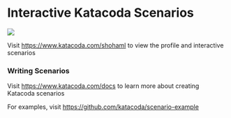 # Interactive Katacoda Scenarios

[![](http://shields.katacoda.com/katacoda/shohaml/count.svg)](https://www.katacoda.com/shohaml "Get your profile on Katacoda.com")

Visit https://www.katacoda.com/shohaml to view the profile and interactive scenarios

### Writing Scenarios
Visit https://www.katacoda.com/docs to learn more about creating Katacoda scenarios

For examples, visit https://github.com/katacoda/scenario-example
